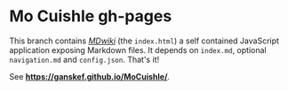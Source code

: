 # Mo Cuishle gh-pages

This branch contains *[MDwiki](http://dynalon.github.io/mdwiki/#!quickstart.md)* (the `index.html`) a self contained JavaScript application exposing Markdown files. It depends on `index.md`, optional `navigation.md` and `config.json`. That's it!

See **<https://ganskef.github.io/MoCuishle/>**.